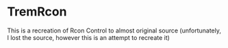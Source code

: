 TremRcon
========

This is a recreation of Rcon Control to almost original source (unfortunately, I lost the source, however this is an attempt to recreate it)
